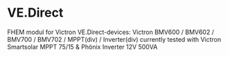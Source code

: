 # VE.Direct
FHEM modul for Victron VE.Direct-devices:
Victron BMV600 / BMV602 / BMV700 / BMV702 / MPPT(div) / Inverter(div)
currently tested with Victron Smartsolar MPPT 75/15 & Phönix Inverter 12V 500VA
